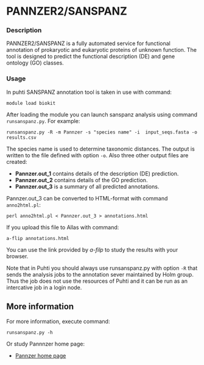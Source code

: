 # PANNZER2/SANSPANZ

### Description

PANNZER2/SANSPANZ is a fully automated service for functional annotation 
of prokaryotic and eukaryotic proteins of unknown function. The tool is 
designed to predict the functional description (DE) and gene ontology (GO) classes. 


### Usage

In puhti SANSPANZ annotation tool is taken in use with command:

    module load biokit

After loading the module you can launch sanspanz analysis using command `runsanspanz.py`. For example:
```text
runsanspanz.py -R -m Pannzer -s "species name" -i  input_seqs.fasta -o results.csv
```
The species name is used to determine taxonomic distances. 
The output is written to the file defined with option `-o`.  Also three other output files are created:
*   **Pannzer.out_1** contains details of the description (DE) prediction. 
*   **Pannzer.out_2** contains details of the GO prediction. 
*   **Pannzer.out_3** is a summary of all predicted annotations.

Pannzer.out_3 can be converted to HTML-format with command `anno2html.pl`:

```text
perl anno2html.pl < Pannzer.out_3 > annotations.html
```
If you upload this file to Allas with command:
```text
a-flip annotations.html
```
You can use the link provided by _a-filp_ to study the results with your browser.

Note that in Puhti you should always use runsanspanz.py with option `-R` that sends the
analysis jobs to the annotation sever maintained by Holm group. Thus the job does not use 
the resources of Puhti and it can be run as an intercative job in a login node.

## More information

For more information, execute command:
```text
runsanspanz.py -h
```
Or study Pannnzer home page:

*   [Pannzer home page](http://ekhidna2.biocenter.helsinki.fi/sanspanz/)
